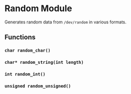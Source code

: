# Random Module
Generates random data from `/dev/random` in various formats.

## Functions

### `char random_char()`

### `char* random_string(int length)`

### `int random_int()`

### `unsigned random_unsigned()`